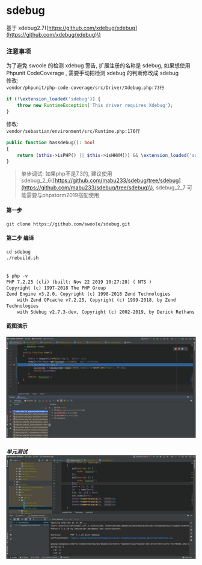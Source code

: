 # sdebug

基于 xdebug2.7\([https://github.com/xdebug/xdebug](https://github.com/xdebug/xdebug)\)

### 注意事项

为了避免 swoole 的检测 xdebug 警告, 扩展注册的名称是 sdebug, 如果想使用 Phpunit CodeCoverage , 需要手动把检测 xdebug 的判断修改成 sdebug  
修改:  
`vendor/phpunit/php-code-coverage/src/Driver/Xdebug.php:73行`

```php
if (!\extension_loaded('sdebug')) {
    throw new RuntimeException('This driver requires Xdebug');
}
```

修改:  
`vendor/sebastian/environment/src/Runtime.php:176行`

```php
public function hasXdebug(): bool
{
    return ($this->isPHP() || $this->isHHVM()) && \extension_loaded('sdebug');
}
```

> 单步调试: 如果php不是7.3的, 建议使用 sdebug\_2\_6\([https://github.com/mabu233/sdebug/tree/sdebug](https://github.com/mabu233/sdebug/tree/sdebug)\), sdebug\_2\_7 可能需要与phpstorm2019搭配使用

#### 第一步

```shell
git clone https://github.com/swoole/sdebug.git
```

#### 第二步 编译

```shell
cd sdebug
./rebuild.sh


$ php -v
PHP 7.2.25 (cli) (built: Nov 22 2019 10:27:28) ( NTS )
Copyright (c) 1997-2018 The PHP Group
Zend Engine v3.2.0, Copyright (c) 1998-2018 Zend Technologies
    with Zend OPcache v7.2.25, Copyright (c) 1999-2018, by Zend Technologies
    with Sdebug v2.7.3-dev, Copyright (c) 2002-2019, by Derick Rethans
```

#### 截图演示

##### ![](/assets/WX20200206-134340@2x.png)

##### 单元测试![](/assets/import.png)



